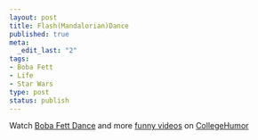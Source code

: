```yaml
--- 
layout: post
title: Flash(Mandalorian)Dance
published: true
meta: 
  _edit_last: "2"
tags: 
- Boba Fett
- Life
- Star Wars
type: post
status: publish
---
```

Watch [Boba Fett Dance](http://www.collegehumor.com/video:1824625) and more [funny videos](http://www.collegehumor.com/videos) on [CollegeHumor](http://www.collegehumor.com/)
